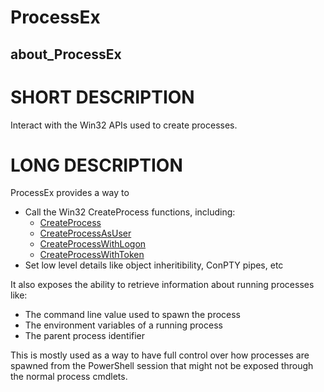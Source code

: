 # ProcessEx
## about_ProcessEx

# SHORT DESCRIPTION
Interact with the Win32 APIs used to create processes.

# LONG DESCRIPTION

ProcessEx provides a way to

- Call the Win32 CreateProcess functions, including:
  - [CreateProcess](https://docs.microsoft.com/en-us/windows/win32/api/processthreadsapi/nf-processthreadsapi-createprocessw)
  - [CreateProcessAsUser](https://docs.microsoft.com/en-us/windows/win32/api/processthreadsapi/nf-processthreadsapi-createprocessasuserw)
  - [CreateProcessWithLogon](https://docs.microsoft.com/en-us/windows/win32/api/winbase/nf-winbase-createprocesswithlogonw)
  - [CreateProcessWithToken](https://docs.microsoft.com/en-us/windows/win32/api/winbase/nf-winbase-createprocesswithtokenw)
- Set low level details like object inheritibility, ConPTY pipes, etc

It also exposes the ability to retrieve information about running processes like:

- The command line value used to spawn the process
- The environment variables of a running process
- The parent process identifier

This is mostly used as a way to have full control over how processes are spawned from the PowerShell session that might not be exposed through the normal process cmdlets.
